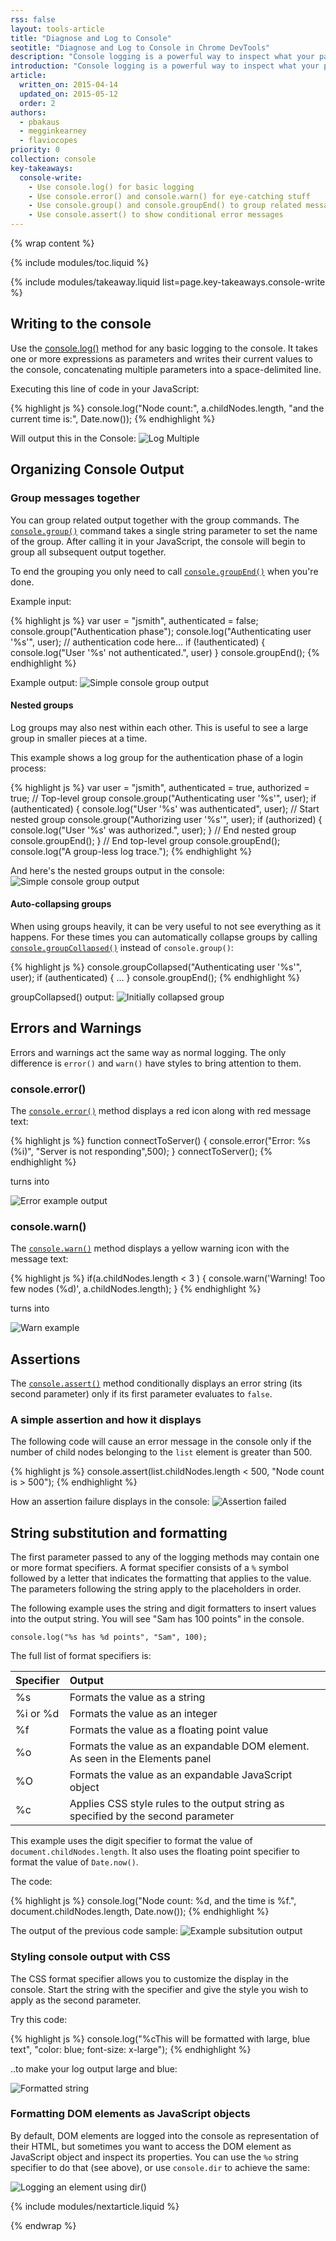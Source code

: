 ```yaml
---
rss: false
layout: tools-article
title: "Diagnose and Log to Console"
seotitle: "Diagnose and Log to Console in Chrome DevTools"
description: "Console logging is a powerful way to inspect what your page or application does. Let's start with console.log() and explore other advanced usage."
introduction: "Console logging is a powerful way to inspect what your page or application does. Let's start with console.log() and explore other advanced usage."
article:
  written_on: 2015-04-14
  updated_on: 2015-05-12
  order: 2
authors:
  - pbakaus
  - megginkearney
  - flaviocopes
priority: 0
collection: console
key-takeaways:
  console-write:
    - Use console.log() for basic logging
    - Use console.error() and console.warn() for eye-catching stuff
    - Use console.group() and console.groupEnd() to group related messages and avoid clutter
    - Use console.assert() to show conditional error messages
---
```

{% wrap content %}

{% include modules/toc.liquid %}

{% include modules/takeaway.liquid list=page.key-takeaways.console-write %}

## Writing to the console

Use the <a href="https://developer.chrome.com/devtools/docs/console-api#consolelogobject-object">console.log()</a> method for any basic logging to the console. It takes one or more expressions as parameters and writes their current values to the console, concatenating multiple parameters into a space-delimited line.

Executing this line of code in your JavaScript:

{% highlight js %}
console.log("Node count:", a.childNodes.length, "and the current time is:", Date.now());
{% endhighlight %}

Will output this in the Console:
![Log Multiple](images/console-write-log-multiple.png)

## Organizing Console Output

### Group messages together

You can group related output together with the group commands. The [`console.group()`](https://developer.chrome.com/devtools/docs/console-api#consolegroupobject-object) command takes a single string parameter to set the name of the group. After calling it in your JavaScript, the console will begin to group all subsequent output together.

To end the grouping you only need to call [`console.groupEnd()`](https://developer.chrome.com/devtools/docs/console-api#consolegroupobject-object) when you're done.

Example input:

{% highlight js %}
var user = "jsmith", authenticated = false;
console.group("Authentication phase");
console.log("Authenticating user '%s'", user);
// authentication code here...
if (!authenticated) {
    console.log("User '%s' not authenticated.", user)
}
console.groupEnd();
{% endhighlight %}

Example output:
![Simple console group output](images/console-write-group.png)

#### Nested groups

Log groups may also nest within each other. This is useful to see a large group in smaller pieces at a time.

This example shows a log group for the authentication phase of a login process:

{% highlight js %}
var user = "jsmith", authenticated = true, authorized = true;
// Top-level group
console.group("Authenticating user '%s'", user);
if (authenticated) {
    console.log("User '%s' was authenticated", user);
    // Start nested group
    console.group("Authorizing user '%s'", user);
    if (authorized) {
        console.log("User '%s' was authorized.", user);
    }
    // End nested group
    console.groupEnd();
}
// End top-level group
console.groupEnd();
console.log("A group-less log trace.");
{% endhighlight %}

And here's the nested groups output in the console:
![Simple console group output](images/console-write-nestedgroup.png)

#### Auto-collapsing groups

When using groups heavily, it can be very useful to not see everything as it happens. For these times you can automatically collapse groups by calling [`console.groupCollapsed()`](https://developer.chrome.com/devtools/docs/console-api#consolegroupcollapsed) instead of `console.group()`:

{% highlight js %}
console.groupCollapsed("Authenticating user '%s'", user);
if (authenticated) {
    ...
}
console.groupEnd();
{% endhighlight %}

groupCollapsed() output:
![Initially collapsed group](images/console-write-groupcollapsed.png)

## Errors and Warnings

Errors and warnings act the same way as normal logging. The only difference is `error()` and `warn()` have styles to bring attention to them.

### console.error()

The [`console.error()`](https://developer.chrome.com/devtools/docs/console-api#consoleerrorobject-object) method displays a red icon along with red message text:

{% highlight js %}
function connectToServer() {
    console.error("Error: %s (%i)", "Server is  not responding",500);
}
connectToServer();
{% endhighlight %}

turns into

![Error example output](images/console-write-error-server-not-resp.png)

### console.warn()

The [`console.warn()`](https://developer.chrome.com/devtools/docs/console-api#consolewarnobject-object) method displays a yellow warning icon with the message text:

{% highlight js %}
if(a.childNodes.length < 3 ) {
    console.warn('Warning! Too few nodes (%d)', a.childNodes.length);
}
{% endhighlight %}

turns into

![Warn example](images/console-write-warning-too-few-nodes.png)

## Assertions

The [`console.assert()`](https://developer.chrome.com/devtools/docs/console-api#consoleassertexpression-object) method conditionally displays an error string (its second parameter) only if its first parameter evaluates to `false`.

### A simple assertion and how it displays

The following code will cause an error message in the console only if the number of child nodes belonging to the `list` element is greater than 500.

{% highlight js %}
console.assert(list.childNodes.length < 500, "Node count is > 500");
{% endhighlight %}

How an assertion failure displays in the console:
![Assertion failed](images/console-write-assert-failed.png)

## String substitution and formatting

The first parameter passed to any of the logging methods may contain one or more format specifiers. A format specifier consists of a `%` symbol followed by a letter that indicates the formatting that applies to the value. The parameters following the string apply to the placeholders in order.

The following example uses the string and digit formatters to insert values into the output string. You will see "Sam has 100 points" in the console.

    console.log("%s has %d points", "Sam", 100);

The full list of format specifiers is:

| Specifier | Output                                                                            |
|-----------|:----------------------------------------------------------------------------------|
| %s        | Formats the value as a string                                                     |
| %i or %d  | Formats the value as an integer                                                   |
| %f        | Formats the value as a floating point value                                       |
| %o        | Formats the value as an expandable DOM element. As seen in the Elements panel     |
| %O        | Formats the value as an expandable JavaScript object                              |
| %c        | Applies CSS style rules to the output string as specified by the second parameter |

This example uses the digit specifier to format the value of `document.childNodes.length`. It also uses the floating point specifier to format the value of `Date.now()`.

The code:

{% highlight js %}
console.log("Node count: %d, and the time is %f.", document.childNodes.length, Date.now());
{% endhighlight %}

The output of the previous code sample:
![Example subsitution output](images/console-write-log-multiple.png)

### Styling console output with CSS

The CSS format specifier allows you to customize the display in the console.
Start the string with the specifier and give the style you wish to apply as the second parameter.

Try this code:

{% highlight js %}
console.log("%cThis will be formatted with large, blue text", "color: blue; font-size: x-large");
{% endhighlight %}

..to make your log output large and blue:

![Formatted string](images/console-write-format-string.png)

### Formatting DOM elements as JavaScript objects

By default, DOM elements are logged into the console as representation of their HTML, but sometimes you want to access the DOM element as JavaScript object and inspect its properties. You can use the `%o` string specifier to do that (see above), or use `console.dir` to achieve the same: 

![Logging an element using dir()](images/dir-element.png)

{% include modules/nextarticle.liquid %}

{% endwrap %}
